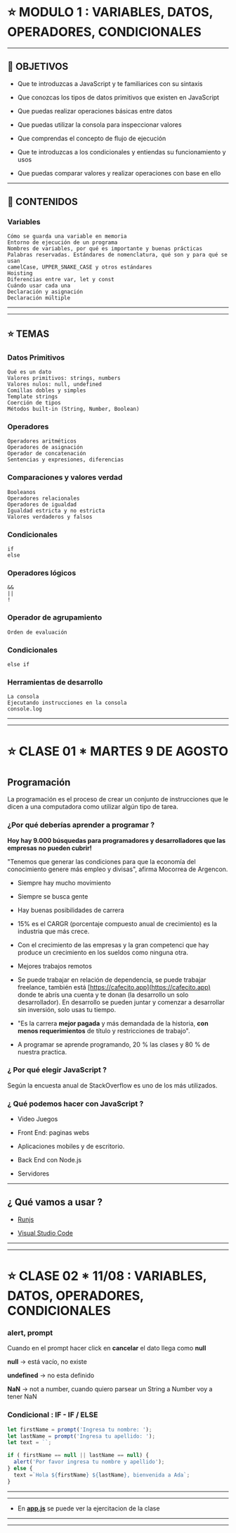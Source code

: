 # :star: MODULO 1 : VARIABLES, DATOS, OPERADORES, CONDICIONALES

---

## 🏁 OBJETIVOS

- Que te introduzcas a JavaScript y te familiarices con su sintaxis

- Que conozcas los tipos de datos primitivos que existen en JavaScript

- Que puedas realizar operaciones básicas entre datos

- Que puedas utilizar la consola para inspeccionar valores

- Que comprendas el concepto de flujo de ejecución

- Que te introduzcas a los condicionales y entiendas su funcionamiento y usos

- Que puedas comparar valores y realizar operaciones con base en ello

---

## 📝 CONTENIDOS

### Variables

```
Cómo se guarda una variable en memoria
Entorno de ejecución de un programa
Nombres de variables, por qué es importante y buenas prácticas
Palabras reservadas. Estándares de nomenclatura, qué son y para qué se usan
camelCase, UPPER_SNAKE_CASE y otros estándares
Hoisting
Diferencias entre var, let y const
Cuándo usar cada una
Declaración y asignación
Declaración múltiple
```

---
---
## :star: TEMAS

### Datos Primitivos
```
Qué es un dato
Valores primitivos: strings, numbers
Valores nulos: null, undefined
Comillas dobles y simples
Template strings
Coerción de tipos
Métodos built-in (String, Number, Boolean)
```

### Operadores
```
Operadores aritméticos
Operadores de asignación
Operador de concatenación
Sentencias y expresiones, diferencias
```

### Comparaciones y valores verdad
```
Booleanos
Operadores relacionales
Operadores de igualdad
Igualdad estricta y no estricta
Valores verdaderos y falsos
```

### Condicionales
```
if
else
```

### Operadores lógicos
```
&&
||
!
```

### Operador de agrupamiento
```
Orden de evaluación
```

### Condicionales
```
else if
```

### Herramientas de desarrollo
```
La consola
Ejecutando instrucciones en la consola
console.log
```

---
---

# :star: CLASE 01 * MARTES 9 DE AGOSTO


##  Programación

La programación es el proceso de crear un conjunto de instrucciones que le dicen a una computadora como utilizar algún tipo de tarea.



### ¿Por qué deberías aprender a programar ?

**Hoy hay 9.000 búsquedas para programadores y desarrolladores que las empresas no pueden cubrir!**

"Tenemos que generar las condiciones para que la economía del conocimiento genere más empleo y divisas", afirma Mocorrea de Argencon.

- Siempre hay mucho movimiento

- Siempre se busca gente

- Hay buenas posibilidades de carrera

- 15% es el CARGR (porcentaje compuesto anual de crecimiento) es la industria que más crece.

- Con el crecimiento de las empresas y la gran competenci que hay produce un crecimiento en los sueldos como ninguna otra.

- Mejores trabajos remotos

- Se puede trabajar en relación de dependencia, se puede trabajar freelance, también está [https://cafecito.app](https://cafecito.app) donde te abrís una cuenta y te donan (la desarrollo un solo desarrollador). En desarrollo se pueden juntar y comenzar a desarrollar sin inversión, solo usas tu tiempo.

- "Es la carrera **mejor pagada** y más demandada de la historia, **con menos requerimientos** de título y restricciones de trabajo".

- A programar se aprende programando, 20 % las clases y 80 % de nuestra practica.



### ¿ Por qué elegir JavaScript ?

Según la encuesta anual de StackOverflow es uno de los más utilizados.



### ¿ Qué podemos hacer con JavaScript ?

- Video Juegos

- Front End: paginas webs

- Aplicaciones mobiles y de escritorio.

- Back End con Node.js

- Servidores


---

## ¿ Qué vamos a usar ?

- [Runjs](https://runjs.app/)

- [Visual Studio Code](https://code.visualstudio.com)


---
---

# :star: CLASE 02 * 11/08 : VARIABLES, DATOS, OPERADORES, CONDICIONALES



### alert, prompt

Cuando en el prompt hacer click en **cancelar** el dato llega como **null**

**null** -> está vacío, no existe

**undefined** -> no esta definido

**NaN** -> not a number, cuando quiero parsear un String a Number voy a tener NaN



### Condicional : IF - IF / ELSE

```JavaScript
let firstName = prompt('Ingresa tu nombre: ');
let lastName = prompt('Ingresa tu apellido: ');
let text = ``;

if ( firstName == null || lastName == null) {
  alert('Por favor ingresa tu nombre y apellido');
} else {
  text =`Hola ${firstName} ${lastName}, bienvenida a Ada`;
}
```

---
---

- En [**app.js**](https://github.com/eugenia1984/ada-introduccion-back-node/blob/main/modulo1/clase01-02/aap.js) se puede ver la ejercitacion de la clase


---
---
